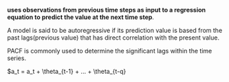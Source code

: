 **uses observations from previous time steps as input to a regression equation to predict the value at the next time step**.

A model is said to be autoregressive if its prediction value is based from the past lags(previous value) that has direct correlation with the present value.

PACF is commonly used to determine the significant lags within the time series.

$a_t = a_t + \theta_{t-1} + ... + \theta_{t-q}

